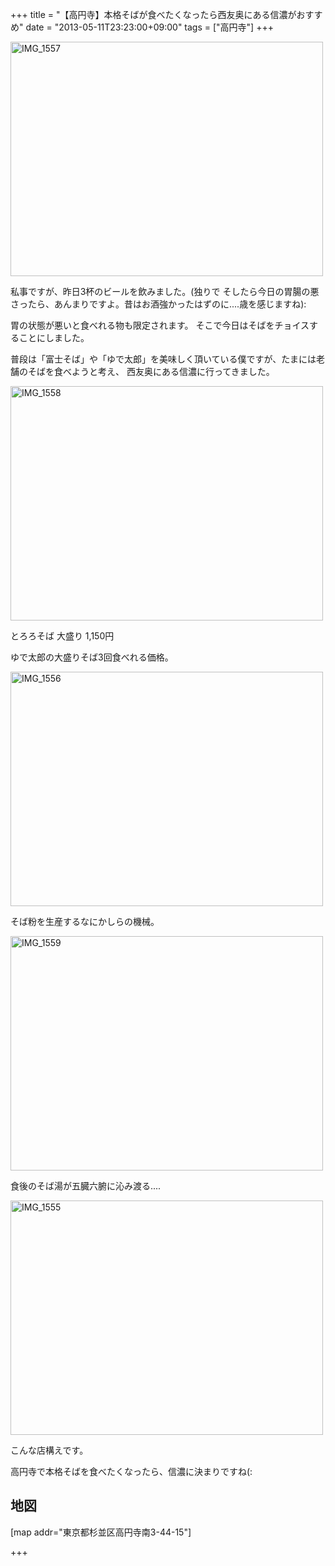 +++
title =  "【高円寺】本格そばが食べたくなったら西友奥にある信濃がおすすめ"
date =  "2013-05-11T23:23:00+09:00"
tags = ["高円寺"]
+++
<p><a href="http://www.flickr.com/photos/68742489@N02/8727817861/" title="IMG_1557 by umeyuki1326, on Flickr"><img src="http://farm8.staticflickr.com/7332/8727817861_0771ecd0c7.jpg" width="500" height="375" alt="IMG_1557"></a></p>

<p>私事ですが、昨日3杯のビールを飲みました。(独りで
そしたら今日の胃腸の悪さったら、あんまりですよ。昔はお酒強かったはずのに....歳を感じますね):</p>

<p>胃の状態が悪いと食べれる物も限定されます。
そこで今日はそばをチョイスすることにしました。</p>

<p>普段は「富士そば」や「ゆで太郎」を美味しく頂いている僕ですが、たまには老舗のそばを食べようと考え、
西友奥にある信濃に行ってきました。</p>

<p><a href="http://www.flickr.com/photos/68742489@N02/8727817705/" title="IMG_1558 by umeyuki1326, on Flickr"><img src="http://farm8.staticflickr.com/7403/8727817705_8426faea18.jpg" width="500" height="375" alt="IMG_1558"></a></p>

<p>とろろそば 大盛り 1,150円</p>

<p>ゆで太郎の大盛りそば3回食べれる価格。</p>

<p><a href="http://www.flickr.com/photos/68742489@N02/8727817993/" title="IMG_1556 by umeyuki1326, on Flickr"><img src="http://farm8.staticflickr.com/7299/8727817993_532fcdccb1.jpg" width="500" height="375" alt="IMG_1556"></a></p>

<p>そば粉を生産するなにかしらの機械。</p>

<p><a href="http://www.flickr.com/photos/68742489@N02/8728937836/" title="IMG_1559 by umeyuki1326, on Flickr"><img src="http://farm8.staticflickr.com/7425/8728937836_6e66ea7219.jpg" width="500" height="375" alt="IMG_1559"></a></p>

<p>食後のそば湯が五臓六腑に沁み渡る....</p>

<p><a href="http://www.flickr.com/photos/68742489@N02/8728938536/" title="IMG_1555 by umeyuki1326, on Flickr"><img src="http://farm8.staticflickr.com/7453/8728938536_a609f9e9c2.jpg" width="500" height="375" alt="IMG_1555"></a></p>

<p>こんな店構えです。</p>

<p>高円寺で本格そばを食べたくなったら、信濃に決まりですね(:</p>

## 地図

<p>[map addr="東京都杉並区高円寺南3-44-15"]</p>

+++
